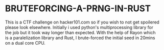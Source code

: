 # BRUTEFORCING-A-PRNG-IN-RUST



This is a CTF challenge on hacker101.com so if you wish to not get spoilered please look elsewhere. Initially i used python's multiprocessing
library for the job but it took way longer than expected. With the help of Rayon which is a paralelization library and Rust, I brute-forced
the initial seed in 20mins on a dual core CPU.
